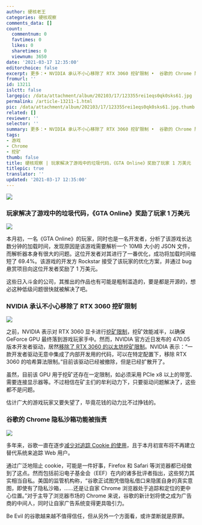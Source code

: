 ```yaml
---
author: 硬核老王
categories: 硬核观察
comments_data: []
count:
  commentnum: 0
  favtimes: 0
  likes: 0
  sharetimes: 0
  viewnum: 3650
date: '2021-03-17 12:35:00'
editorchoice: false
excerpt: 更多：• NVIDIA 承认不小心移除了 RTX 3060 挖矿限制 •  谷歌的 Chrome 隐私沙箱功能被指责
fromurl: ''
id: 13211
islctt: false
largepic: /data/attachment/album/202103/17/123355rei1eqs0qk0sks61.jpg
permalink: /article-13211-1.html
pic: /data/attachment/album/202103/17/123355rei1eqs0qk0sks61.jpg.thumb.jpg
related: []
reviewer: ''
selector: ''
summary: 更多：• NVIDIA 承认不小心移除了 RTX 3060 挖矿限制 •  谷歌的 Chrome 隐私沙箱功能被指责
tags:
- 游戏
- Chrome
- 挖矿
thumb: false
title: 硬核观察 | 玩家解决了游戏中的垃圾代码，《GTA Online》奖励了玩家 1 万美元
titlepic: true
translator: ''
updated: '2021-03-17 12:35:00'
---
```


![](/data/attachment/album/202103/17/123355rei1eqs0qk0sks61.jpg)


### 玩家解决了游戏中的垃圾代码，《GTA Online》奖励了玩家 1 万美元


![](/data/attachment/album/202103/17/123405b1z03o2r0d56xodl.jpg)


本月初，一名《GTA Online》的玩家，同时也是一名开发者，分析了该游戏长达数分钟的加载时间，发现原因是该游戏需要解析一个 10MB 大小的 JSON 文件，而解析器本身有很大的问题。这位开发者对其进行了一番优化，成功将加载时间缩短了 69.4%。该游戏的开发方 Rockstar 接受了该玩家的优化方案，并通过 bug 悬赏项目向这位开发者奖励了 1 万美元。


这些日入斗金的公司，其推出的作品也有可能是粗制滥造的，要是都是开源的，想必这种低级问题很快就被解决了吧。


### NVIDIA 承认不小心移除了 RTX 3060 挖矿限制


![](/data/attachment/album/202103/17/123419fjvvlgf34fzljkur.jpg)


之前，NVIDIA 表示对 RTX 3060 显卡进行[挖矿限制](/article-13138-1.html "/article-13138-1.html")，挖矿效能减半，以确保 GeForce GPU 最终落到游戏玩家手中。然而，NVIDIA 官方近日发布的 470.05 版本开发者驱动，居然[移除了 RTX 3060 的以太坊挖矿限制](https://www.theverge.com/platform/amp/2021/3/16/22333544/nvidia-rtx-3060-ethereum-mining-rate-limit-unlock-driver "https://www.theverge.com/platform/amp/2021/3/16/22333544/nvidia-rtx-3060-ethereum-mining-rate-limit-unlock-driver")。NVIDIA 表示：“一款开发者驱动无意中集成了内部开发用的代码，可以在特定配置下，移除 RTX 3060 的哈希算法限制。”目前该驱动已经被撤除，但是已经扩散开了。


虽然，目前该 GPU 用于挖矿还存在一定限制，如必须采用 PCIe x8 以上的带宽、需要连接显示器等。不过相信在矿主们的牟利动力下，只要驱动问题解决了，这些都不是问题。


估计广大的游戏玩家又要失望了，毕竟花钱的动力比不过挣钱的。


### 谷歌的 Chrome 隐私沙箱功能被指责


![](/data/attachment/album/202103/17/123429jkmu9m89pt7fx8x4.jpg)


多年来，谷歌一直在逐步[减少对追踪 Cookie 的使用](/article-13054-1.html "/article-13054-1.html")，且于本月初宣布将不再建立替代系统来追踪 Web 用户。


通过广泛地阻止 cookie，可能是一件好事，Firefox 和 Safari 等浏览器都已经做到了这点。然而包括前沿电子基金会（EEF）在内的诸多批评者指出，这些努力其实相当自私。美国的监管机构称，“谷歌正试图凭借隐私借口来隐匿自身的真实意图，即使有了隐私沙箱，……还是让自家 Chrome 浏览器处于追踪和定位的更中心位置。”对于主导了浏览器市场的 Chrome 来说，谷歌的新计划将使之成为广告商的中间人，同时让自家广告系统变得更具吸引力。


Be Evil 的谷歌越来越不值得信任，但从另外一个方面看，或许垄断就是原罪。